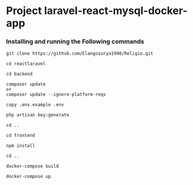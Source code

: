 # Project laravel-react-mysql-docker-app

### Installing and running the Following commands

```
git clone https://github.com/Elangosurya1998/Religio.git
```
```
cd reactlaravel
```
```
cd backend
```

```
composer update
or 
composer update --ignore-platform-reqs
```
```
copy .env.example .env
```
```
php artisan key:generate
```
```
cd ..
```
```
cd frontend
```
```
npm install
```
```
cd ..
```
```
docker-compose build
```
```
docker-compose up
```



